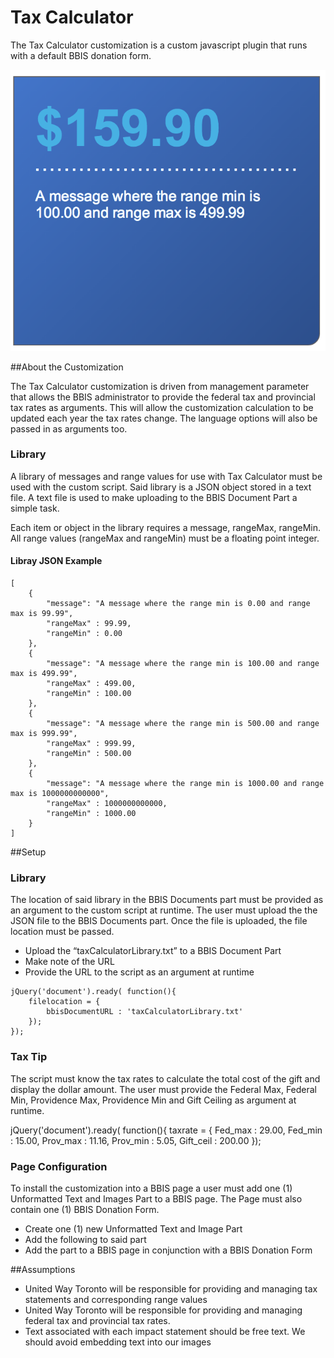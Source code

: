 # Tax Calculator 
The Tax Calculator customization is a custom javascript plugin that runs with a default BBIS donation form. 

![Tax Calculator image](https://raw.githubusercontent.com/LindaBrennan/UWT-Tax-Calculator/master/taxCalculator.png "Calculator")

##About the Customization

The Tax Calculator customization is driven from management parameter that allows the BBIS administrator to provide the federal tax and provincial tax rates as arguments. This will allow the customization calculation to be updated each year the tax rates change. The language options will also be passed in as arguments too.

### Library
A library of messages and range values for use with Tax Calculator must be used with the custom script. Said library is a JSON object stored in a text file. A text file is used to make uploading to the BBIS Document Part a simple task. 

Each item or object in the library requires a message, rangeMax, rangeMin. All range values (rangeMax and rangeMin) must be a floating point integer.

#### Libray JSON Example
    [
		{
			"message": "A message where the range min is 0.00 and range max is 99.99",
			"rangeMax" : 99.99,
			"rangeMin" : 0.00
		},
		{
			"message": "A message where the range min is 100.00 and range max is 499.99",
			"rangeMax" : 499.00,
			"rangeMin" : 100.00
		},
		{
			"message": "A message where the range min is 500.00 and range max is 999.99",
			"rangeMax" : 999.99,
			"rangeMin" : 500.00
		},
		{
			"message": "A message where the range min is 1000.00 and range max is 1000000000000",
			"rangeMax" : 1000000000000,
			"rangeMin" : 1000.00
		}
    ]


##Setup
### Library
The location of said library in the BBIS Documents part must be provided as an argument to the custom script at runtime. The user must upload the the JSON file to the BBIS Documents part. Once the file is uploaded, the file location must be passed.

*    Upload the “taxCalculatorLibrary.txt” to a BBIS Document Part
*    Make note of the URL
*    Provide the URL to the script as an argument at runtime 

	jQuery('document').ready( function(){
		filelocation = {
			bbisDocumentURL : 'taxCalculatorLibrary.txt'
		});
	});

### Tax Tip
The script must know the tax rates to calculate the total cost of the gift and display the dollar amount. The user must provide the Federal Max, Federal Min, Providence Max, Providence Min and Gift Ceiling as argument at runtime.  


jQuery('document').ready( function(){
	taxrate = {
		Fed_max : 29.00,
		Fed_min : 15.00,
		Prov_max : 11.16,
		Prov_min : 5.05,
		Gift_ceil : 200.00
	}); 

### Page Configuration
To install the customization into a BBIS page a user must add one (1) Unformatted Text and Images Part to a BBIS page. The Page must also contain one (1) BBIS Donation Form. 

*    Create one (1) new Unformatted Text and Image Part 
*    Add the following to said part
	<!--The tax tip calculator js -->
	<script type="text/javascript" src="taxCalculator.js"></script>
	<!-- html element to be placed onto the page with a donation form -->
	<div id="taxCalculator"></div>
	<script>
	jQuery('document').ready( function(){
	// expected arguments are Federal Tax Rate + Provincial Tax Rate
		taxCalculator.init(taxrate = {
			Fed_max : 29.00,
			Fed_min : 15.00,
			Prov_max : 11.16,
			Prov_min : 5.05,
			Gift_ceil : 200.00
		},
		filelocation = {
			bbisDocumentURL : 'taxCalculatorLibrary.txt'
		});
	});
	</script>
*    Add the part to a BBIS page in conjunction with a BBIS Donation Form

##Assumptions
*    United Way Toronto will be responsible for providing and managing tax statements and corresponding range values
*    United Way Toronto will be responsible for providing and managing  federal tax and provincial tax rates.
*    Text associated with each impact statement should be free text. We should avoid embedding text into our images